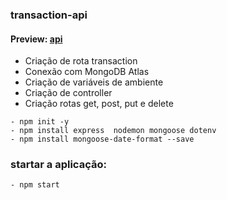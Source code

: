 ### transaction-api
#### Preview: [api](https://api-transaction-chanceller.herokuapp.com/api/transaction?period=2019-01)
- Criação de rota transaction<br>
- Conexão com MongoDB Atlas<br>
- Criação de variáveis de ambiente<br>
- Criação de controller<br>
- Criação rotas get, post, put e delete

`- npm init -y`<br>
`- npm install express  nodemon mongoose dotenv`<br>
`- npm install mongoose-date-format --save`<br>

### startar a aplicação:
`- npm start`
